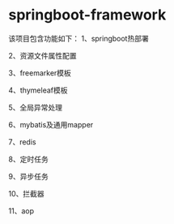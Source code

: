 # springboot-framework

该项目包含功能如下：
1、springboot热部署

2、资源文件属性配置

3、freemarker模板

4、thymeleaf模板

5、全局异常处理

6、mybatis及通用mapper

7、redis

8、定时任务

9、异步任务

10、拦截器

11、aop
